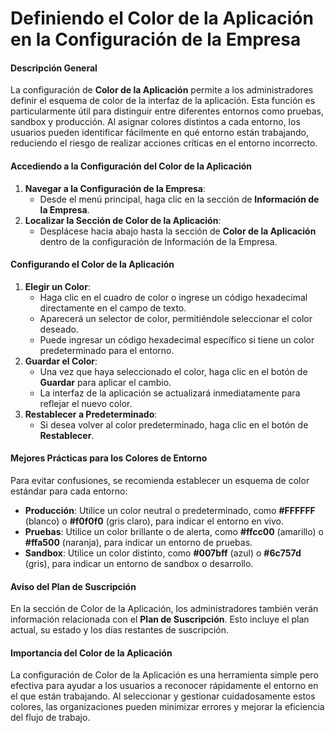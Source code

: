 # Definiendo el Color de la Aplicación en la Configuración de la Empresa

#### Descripción General

La configuración de **Color de la Aplicación** permite a los administradores definir el esquema de color de la interfaz de la aplicación. Esta función es particularmente útil para distinguir entre diferentes entornos como pruebas, sandbox y producción. Al asignar colores distintos a cada entorno, los usuarios pueden identificar fácilmente en qué entorno están trabajando, reduciendo el riesgo de realizar acciones críticas en el entorno incorrecto.

#### Accediendo a la Configuración del Color de la Aplicación

1. **Navegar a la Configuración de la Empresa**:
   * Desde el menú principal, haga clic en la sección de **Información de la Empresa**.
2. **Localizar la Sección de Color de la Aplicación**:
   * Desplácese hacia abajo hasta la sección de **Color de la Aplicación** dentro de la configuración de Información de la Empresa.

#### Configurando el Color de la Aplicación

1. **Elegir un Color**:
   * Haga clic en el cuadro de color o ingrese un código hexadecimal directamente en el campo de texto.
   * Aparecerá un selector de color, permitiéndole seleccionar el color deseado.
   * Puede ingresar un código hexadecimal específico si tiene un color predeterminado para el entorno.
2. **Guardar el Color**:
   * Una vez que haya seleccionado el color, haga clic en el botón de **Guardar** para aplicar el cambio.
   * La interfaz de la aplicación se actualizará inmediatamente para reflejar el nuevo color.
3. **Restablecer a Predeterminado**:
   * Si desea volver al color predeterminado, haga clic en el botón de **Restablecer**.

#### Mejores Prácticas para los Colores de Entorno

Para evitar confusiones, se recomienda establecer un esquema de color estándar para cada entorno:

* **Producción**: Utilice un color neutral o predeterminado, como **#FFFFFF** (blanco) o **#f0f0f0** (gris claro), para indicar el entorno en vivo.
* **Pruebas**: Utilice un color brillante o de alerta, como **#ffcc00** (amarillo) o **#ffa500** (naranja), para indicar un entorno de pruebas.
* **Sandbox**: Utilice un color distinto, como **#007bff** (azul) o **#6c757d** (gris), para indicar un entorno de sandbox o desarrollo.

#### Aviso del Plan de Suscripción

En la sección de Color de la Aplicación, los administradores también verán información relacionada con el **Plan de Suscripción**. Esto incluye el plan actual, su estado y los días restantes de suscripción.

#### Importancia del Color de la Aplicación

La configuración de Color de la Aplicación es una herramienta simple pero efectiva para ayudar a los usuarios a reconocer rápidamente el entorno en el que están trabajando. Al seleccionar y gestionar cuidadosamente estos colores, las organizaciones pueden minimizar errores y mejorar la eficiencia del flujo de trabajo.
